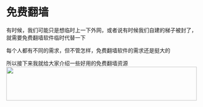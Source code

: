 # 免费翻墙
有时候，我们可能只是想临时上一下外网，或者说有时候我们自建的梯子被封了，就需要免费翻墙软件临时代替一下

每个人都有不同的需求，但不管怎样，免费翻墙软件的需求还是挺大的

所以接下来我就给大家介绍一些好用的免费翻墙资源
<a href="https://www.vultr.com/?ref=7295225"><img src="https://www.vultr.com/media/banner_1.png" width="100%" height="90"></a>